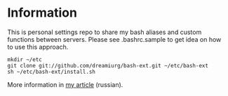 Information
===========

This is personal settings repo to share my bash aliases and custom functions between servers. Please see .bashrc.sample to get idea on how to use this approach.

    mkdir ~/etc
    git clone git://github.com/dreamiurg/bash-ext.git ~/etc/bash-ext
    sh ~/etc/bash-ext/install.sh

More information in [my article](http://demiurg.com.ua/blog/2011/03/27/using-github-to-share-personal-settings-between-servers/) (russian).
